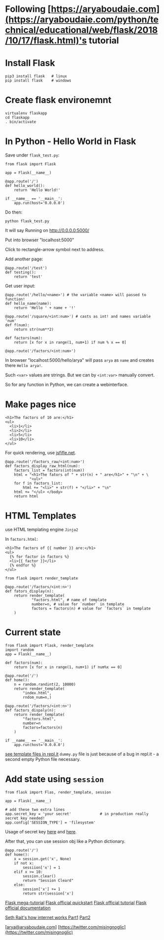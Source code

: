 # Following [https://aryaboudaie.com](https://aryaboudaie.com/python/technical/educational/web/flask/2018/10/17/flask.html)'s tutorial

# Install Flask

```
pip3 install flask   # linux
pip install flask    # windows
```

# Create flask environemnt

```
virtualenv flaskapp
cd flaskapp
. bin/activate

```

# In Python - Hello World in Flask

Save under `flask_test.py`:
```
from flask import Flask

app = Flask(__name__)

@app.route('/')
def hello_world():
    return 'Hello World!'

if __name__ == '__main__':
    app.run(host='0.0.0.0')
```

Do then:
```
python flask_test.py
```
It will say Running on http://0.0.0.0:5000/

Put into browser "localhost:5000"

Click to rectangle-arrow symbol next to address.

Add another page:
```
@app.route('/test')
def testing():
    return 'test'
```

Get user input:
```
@app.route('/hello/<name>') # the variable <name> will passed to function!
def hello_name(name):
    return 'Hello ' + name + '!'

@app.route('/square/<int:num>') # casts as int! and names variable 'num'
def f(num):
    return str(num**2)

def factors(num):
    return [x for x in range(1, num+1) if num % x == 0]

@app.route('/factors/<int:num>')

```

In browser "localhost:5000/hello/arya" will pass `arya` as `name`
and creates there `Hello arya!`.

Such `<var>` values are strings.
But we can by `<int:var>` manually convert. 

So for any function in Python, we can create a webinterface.

# Make pages nice

```
<h1>The factors of 10 are:</h1>
<ul>
  <li>1</li>
  <li>2</li>
  <li>5</li>
  <li>10</li>
</ul>
```

For quick rendering, use [jsfifle.net](https://jsfiddle.net/).

```
@app.route('/factors_raw/<int:num>')
def factors_display_raw_html(num):
    factors_list = factors(int(num))
    html = "<h1>The fators of " + str(n) + " are</h1>" + "\n" + \
           "<ul>"
    for f in factors_list:
        html += "<li>" + str(f) + "</li>" + "\n"
    html += "</ul> </body>
    return html
```

# HTML Templates

use HTML templating engine `Jinja2`

In `factors.html`:
```
<h1>The factors of {{ number }} are:</h1>
<ul>
  {% for factor in factors %}
  <li>{{ factor }}</li>
  {% endfor %}
</ul>
```

```
from flask import render_template

@app.route('/factors/<int:n>')
def fators_display(n):
    return render_template(
            "factors.html", # name of template
            number=n, # value for `number` in template
            factors = factors(n) # value for `factors` in template
    )
```

# Current state

```
from flask import Flask, render_template
import random
app = Flask(__name__)

def factors(num):
    return [x for x in range(1, num+1) if num%x == 0]

@app.route('/')
def home():
    n = random.randint(2, 10000)
    return render_template(
        "index.html",
        rndom_num=n,)

@app.route('/factors/<int:n>')
def factors_dispaly(n):
    return render_template(
        "factors.html",
        number=n
        factors=factors(n)
    )

if __name__ == '__main__':
    app.run(host='0.0.0.0')
```
[see template files in repl.it](https://repl.it/@misingnoglic/factors-with-Jinja2-Template)
`dummy.py` file is just because of a bug in repl.it - a second empty Python file necessary.


# Add state using `session`

```
from flask import Flas, render_template, session

app = Flask(__name__)

# add these two extra lines
app.secret_key = 'your secret'             # in production really secret key needed!
app.config['SESSION_TYPE'] = 'filesystem'
```
Usage of secret key [here](https://stackoverflow.com/questions/22463939/demystify-flask-app-secret-key) and [here](https://www.reddit.com/r/flask/comments/5l2gmf/af_eli5_how_sessions_work_in_flask/).

After that, you can use session obj like a Python dictionary.

```
@app.route('/')
def home():
    x = session.get('x', None)
    if not x:
        sessiion['x'] = 1
    elif x >= 10:
        session.clear()
        return "Session Cleard"
    else:
        session['x'] += 1
        return str(session['x']
```
[Flask mega-tutorial](https://blog.miguelgrinberg.com/post/the-flask-mega-tutorial-part-i-hello-world)
[Flask official quickstart](http://flask.pocoo.org/docs/1.0/quickstart/)
[Flask official tutorial](http://flask.pocoo.org/docs/1.0/tutorial/)
[Flask official documentation](http://flask.pocoo.org/docs/1.0/)

[Seth Rait's how internet works Part1](http://flask.pocoo.org/docs/1.0/)
[Part2](https://sethrait.com/How-the-Internet-Works-Part-II.html)

[arya@aryaboudaie.com]
[https://twitter.com/misingnoglic](https://twitter.com/misingnoglic)





